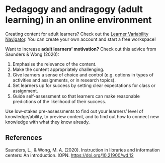 # Pedagogy and andragogy (adult learning) in an online environment

Creating content for adult learners? Check out the [Learner Variability Navigator](https://lvp.digitalpromiseglobal.org/). You can create your own account and start a free workspace!

Want to increase **adult learners’ motivation?** Check out this advice from Saunders & Wong (2020):

1. Emphasise the relevance of the content.
2. Make the content appropriately challenging.
3. Give learners a sense of choice and control (e.g. options in types of activities and assignments, or in research topics).
4. Set learners up for success by setting clear expectations for class or assignment.
5. Guide self-assessment so that learners can make reasonable predictions of the likelihood of their success.

Use low-stakes pre-assessments to find out your learners’ level of knowledge/ability, to preview content, and to find out how to connect new knowledge with what they know already.

## References
Saunders, L., & Wong, M. A. (2020). Instruction in libraries and information centers: An introduction.
IOPN. https://doi.org/10.21900/wd.12
